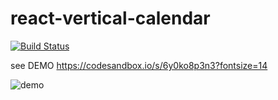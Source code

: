 # react-vertical-calendar

[![Build Status](https://cloud.drone.io/api/badges/wilf312/react-vertical-calendar/status.svg)](https://cloud.drone.io/wilf312/react-vertical-calendar)

see DEMO https://codesandbox.io/s/6y0ko8p3n3?fontsize=14

![demo](https://user-images.githubusercontent.com/2202197/54497546-491e4a80-493f-11e9-8275-7a32ee9bede7.gif)
